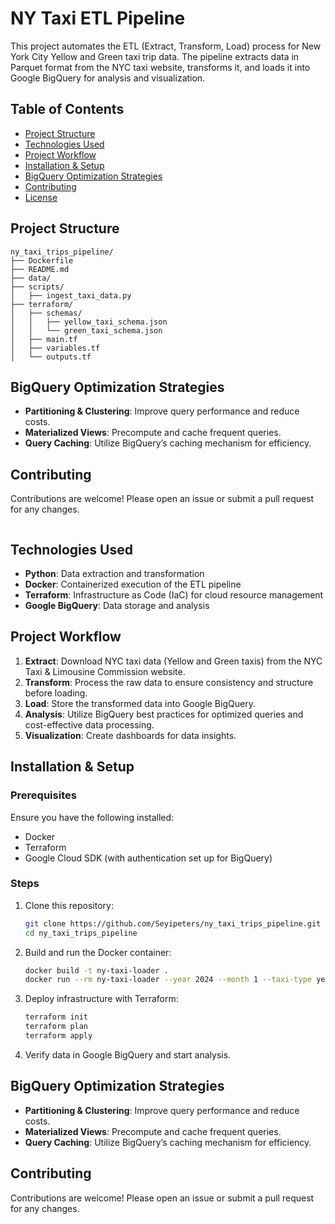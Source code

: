 # NY Taxi ETL Pipeline

This project automates the ETL (Extract, Transform, Load) process for New York City Yellow and Green taxi trip data. The pipeline extracts data in Parquet format from the NYC taxi website, transforms it, and loads it into Google BigQuery for analysis and visualization.

## Table of Contents
- [Project Structure](#project-structure)
- [Technologies Used](#technologies-used)
- [Project Workflow](#project-workflow)
- [Installation & Setup](#installation--setup)
- [BigQuery Optimization Strategies](#bigquery-optimization-strategies)
- [Contributing](#contributing)
- [License](#license)


## Project Structure

```
ny_taxi_trips_pipeline/
├── Dockerfile
├── README.md
├── data/
├── scripts/
│   ├── ingest_taxi_data.py
├── terraform/
│   ├── schemas/
│   │   ├── yellow_taxi_schema.json
│   │   └── green_taxi_schema.json
│   ├── main.tf
│   ├── variables.tf
│   └── outputs.tf
```

## BigQuery Optimization Strategies

- **Partitioning & Clustering**: Improve query performance and reduce costs.
- **Materialized Views**: Precompute and cache frequent queries.
- **Query Caching**: Utilize BigQuery’s caching mechanism for efficiency.

## Contributing

Contributions are welcome! Please open an issue or submit a pull request for any changes.
```
```

## Technologies Used

- **Python**: Data extraction and transformation
- **Docker**: Containerized execution of the ETL pipeline
- **Terraform**: Infrastructure as Code (IaC) for cloud resource management
- **Google BigQuery**: Data storage and analysis

## Project Workflow

1. **Extract**: Download NYC taxi data (Yellow and Green taxis) from the NYC Taxi & Limousine Commission website.
2. **Transform**: Process the raw data to ensure consistency and structure before loading.
3. **Load**: Store the transformed data into Google BigQuery.
4. **Analysis**: Utilize BigQuery best practices for optimized queries and cost-effective data processing.
5. **Visualization**: Create dashboards for data insights.

## Installation & Setup

### Prerequisites

Ensure you have the following installed:
- Docker
- Terraform
- Google Cloud SDK (with authentication set up for BigQuery)

### Steps

1. Clone this repository:
    ```sh
    git clone https://github.com/Seyipeters/ny_taxi_trips_pipeline.git
    cd ny_taxi_trips_pipeline
    ```
2. Build and run the Docker container:
    ```sh
    docker build -t ny-taxi-loader .
    docker run --rm ny-taxi-loader --year 2024 --month 1 --taxi-type yellow
    ```
3. Deploy infrastructure with Terraform:
    ```sh
    terraform init
    terraform plan
    terraform apply
    ```
4. Verify data in Google BigQuery and start analysis.

## BigQuery Optimization Strategies

- **Partitioning & Clustering**: Improve query performance and reduce costs.
- **Materialized Views**: Precompute and cache frequent queries.
- **Query Caching**: Utilize BigQuery’s caching mechanism for efficiency.

## Contributing

Contributions are welcome! Please open an issue or submit a pull request for any changes.


